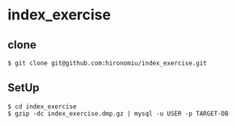 # index_exercise

## clone
```
$ git clone git@github.com:hironomiu/index_exercise.git
```

## SetUp
```
$ cd index_exercise
$ gzip -dc index_exercise.dmp.gz | mysql -u USER -p TARGET-DB
```

